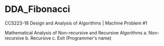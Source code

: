 # DDA_Fibonacci
CCS223-18 Design and Analysis of Algorithms | Machine Problem #1

Mathematical Analysis of Non-recursive and Recursive Algorithms
a. Non-recursive
b. Recursive
c. Exit (Programmer's name)
